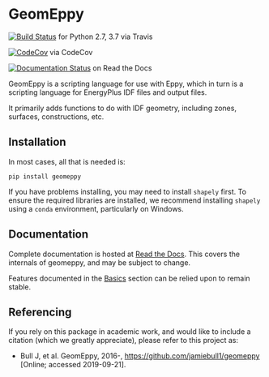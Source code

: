 GeomEppy
========
[![Build Status](https://travis-ci.org/jamiebull1/geomeppy.svg?branch=master)](https://travis-ci.org/jamiebull1/geomeppy)
 for Python 2.7, 3.7 via Travis

[![CodeCov](https://img.shields.io/codecov/c/github/jamiebull1/geomeppy/master.svg)](https://codecov.io/github/jamiebull1/geomeppy)
 via CodeCov

[![Documentation Status](https://readthedocs.org/projects/geomeppy/badge/?version=latest)](http://geomeppy.readthedocs.io/en/latest/?badge=latest)
 on Read the Docs
 
GeomEppy is a scripting language for use with Eppy, which in turn is a scripting language for EnergyPlus IDF files and output files.

It primarily adds functions to do with IDF geometry, including zones, surfaces, constructions, etc.

## Installation

In most cases, all that is needed is:

`pip install geomeppy`

If you have problems installing, you may need to install `shapely` first. To ensure the required libraries are installed, we recommend installing `shapely` using a `conda` environment, particularly on Windows.

## Documentation

Complete documentation is hosted at [Read the Docs](http://geomeppy.readthedocs.io/en/latest/?). This covers the internals of geomeppy, 
and may be subject to change. 

Features documented in the [Basics](https://geomeppy.readthedocs.io/en/latest/How-to%20guides.html) section can be relied upon to remain stable.

## Referencing

If you rely on this package in academic work, and would like to include a citation (which we greatly appreciate), please refer to this project as:

- Bull J, et al. GeomEppy, 2016-, https://github.com/jamiebull1/geomeppy [Online; accessed 2019-09-21].
